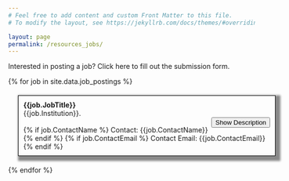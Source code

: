 ```yaml
---
# Feel free to add content and custom Front Matter to this file.
# To modify the layout, see https://jekyllrb.com/docs/themes/#overriding-theme-defaults

layout: page
permalink: /resources_jobs/
---
```


<script>
  function showFun(pID, pbnID) {
    var x = document.getElementById(pID);
    var bntext = document.getElementById(pbnID);
    if (x.style.display === "none") {
      x.style.display = "block";
      bntext.innerText = "Hide Description";
    } else {
      x.style.display = "none";
      bntext.innerText = "Show Description";
    }
  }
</script>

Interested in posting a job? Click here to fill out the submission form.

{% for job in site.data.job_postings %}

<div class="jp"
  style="border: 1px solid black; margin: 20px; width: 100%; padding: 10px; box-shadow: 5px 5px 4px 5px #888888;display: table;">
    <div style="float: right; width: 100%">
      <b>{{job.JobTitle}}</b> <br />
      {{job.Institution}}. <br />
      <div style="float: right;">
        <button id="{{job.id | prepend: 'jp-bn'}}" class="btn btn-ps"
          onclick="showFun('{{job.id | prepend: "jp" }}','{{job.id | prepend: "jp-bn" }}')">Show
          Description</button>
      </div>
      <br />
      {% if job.ContactName %}
      Contact: {{job.ContactName}} <br />
      {% endif %}
      {% if job.ContactEmail %}
      Contact Email: {{job.ContactEmail}}
      {% endif %}
      <br/>
      <div id="{{job.id | prepend: 'jp'}}" style="display: none">
        <b> Description</b>: {{job.Description}}
      </div>
    </div>
</div>

{% endfor %}

